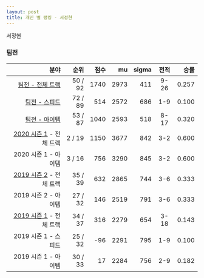 ```yaml
---
layout: post
title: 개인 별 랭킹 - 서정현
---
```


서정현


### 팀전

| 분야 | 순위 | 점수 | mu | sigma | 전적 | 승률 |
|---:|---:|---:|---:|---:|:---:|---:|
| [팀전 - 전체 트랙](../team-full) | 50 / 92 | 1740 | 2973 | 411 | 9-26 | 0.257 |
| [팀전 - 스피드](../team-speed) | 72 / 89 | 514 | 2572 | 686 | 1-9 | 0.100 |
| [팀전 - 아이템](../team-item) | 53 / 87 | 1040 | 2593 | 518 | 8-17 | 0.320 |
| [2020 시즌 1](../t2020_1) - 전체 트랙 | 2 / 19 | 1150 | 3677 | 842 | 3-2 | 0.600 |
| 2020 시즌 1 - 아이템 | 3 / 16 | 756 | 3290 | 845 | 3-2 | 0.600 |
| [2019 시즌 2](../t2019_2) - 전체 트랙 | 35 / 39 | 632 | 2865 | 744 | 3-6 | 0.333 |
| 2019 시즌 2 - 아이템 | 27 / 32 | 146 | 2519 | 791 | 3-6 | 0.333 |
| [2019 시즌 1](../t2019_1) - 전체 트랙 | 34 / 37 | 316 | 2279 | 654 | 3-18 | 0.143 |
| 2019 시즌 1 - 스피드 | 25 / 32 | -96 | 2291 | 795 | 1-9 | 0.100 |
| 2019 시즌 1 - 아이템 | 30 / 33 | 17 | 2284 | 756 | 2-9 | 0.182 |
